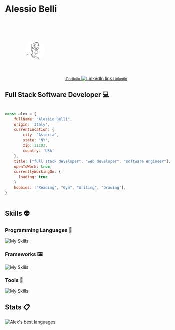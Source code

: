   <div>
    <h1>Alessio Belli</h1>
  </div>
<div style="display: flex; justify-content: space-between; align-items: center;">
  <div>
    <a href="https://alexmcbex.github.io/portfolio" style="height: 1rem">
<img src="./mainProfilePic.png" style="border-radius: 100%; height: 4rem; margin:4rem" alt="Portfolio link">
<span style="font-size: 80%;">Portfolio</span>
</a>
    <a href="https://www.linkedin.com/in/alessio-belli/">
      <img src="https://skillicons.dev/icons?i=linkedin" alt="LinkedIn link" style="height: 4rem">
      <span style="font-size: 80%;">LinkedIn</span>
    </a>
  </div>
</div>
<!-- ![Typing](https://media3.giphy.com/media/v1.Y2lkPTc5MGI3NjExM2ViN2I2NTI4NjNkYmEwMTAxYmM2MzM0Y2UxODY2MmU4Yzk4NmQ3ZCZlcD12MV9pbnRlcm5hbF9naWZzX2dpZklkJmN0PWc/XIqCQx02E1U9W/giphy.gif) -->

## Full Stack Software Developer :computer:

<div style="display:flex">
<div>
</div>
<div>

```javascript
const alex = {
    fullName: "Alessio Belli",
    origin: 'Italy',
    currentLocation: {
        city: 'Astoria',
        state: 'NY',
        zip: 11103,
        country: 'USA'
    },
    title: ["full stack developer", "web developer", "software engineer"],
    openToWork: true,
    currentlyWorkingOn: {
      loading: true
    }
    hobbies: ["Reading", "Gym", "Writing", "Drawing"],
}
```

</div>
</div>

## Skills :alien:

### Programming Languages :scroll:

![My Skills](https://skillicons.dev/icons?i=js,ts,html,css,python,)

### Frameworks :framed_picture:

![My Skills](https://skillicons.dev/icons?i=nodejs,react,nextjs,bootstrap,tailwind,expressjs,django,postgres&)

### Tools :wrench:

![My Skills](https://skillicons.dev/icons?i=mongodb,firebase,github,aws,gcp,linux,vscode,figma,postman,netlify)

<!-- <div style="display:flex "> -->

## Stats :clipboard:

![Alex's best languages](https://github-readme-stats.vercel.app/api/top-langs/?username=alexmcbex&layout=compact&theme=tokyonight&langs_count=6)

<!-- ![Alex's GitHub stats](https://github-readme-stats.vercel.app/api?username=AlexMcBex&theme=tokyonight&show_icons=true)
</div> -->
<!--
You're not suppposed to read this, here's a cookie 🍪
-->
